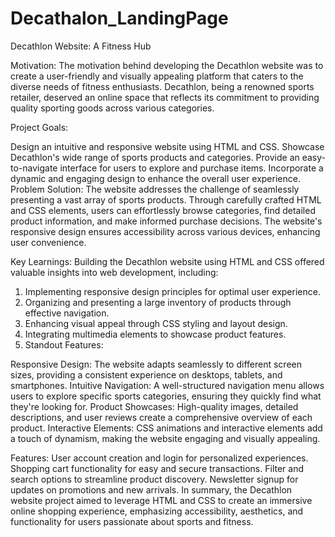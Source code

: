 # Decathalon_LandingPage
Decathlon Website: A Fitness Hub

Motivation:
The motivation behind developing the Decathlon website was to create a user-friendly and visually appealing platform that caters to the diverse needs of fitness enthusiasts. Decathlon, being a renowned sports retailer, deserved an online space that reflects its commitment to providing quality sporting goods across various categories.

Project Goals:

Design an intuitive and responsive website using HTML and CSS.
Showcase Decathlon's wide range of sports products and categories.
Provide an easy-to-navigate interface for users to explore and purchase items.
Incorporate a dynamic and engaging design to enhance the overall user experience.
Problem Solution:
The website addresses the challenge of seamlessly presenting a vast array of sports products. Through carefully crafted HTML and CSS elements, users can effortlessly browse categories, find detailed product information, and make informed purchase decisions. The website's responsive design ensures accessibility across various devices, enhancing user convenience.

Key Learnings:
Building the Decathlon website using HTML and CSS offered valuable insights into web development, including:

1. Implementing responsive design principles for optimal user experience.
2. Organizing and presenting a large inventory of products through effective navigation.
3. Enhancing visual appeal through CSS styling and layout design.
4. Integrating multimedia elements to showcase product features.
5. Standout Features:

Responsive Design: 
The website adapts seamlessly to different screen sizes, providing a consistent experience on desktops, tablets, and smartphones.
Intuitive Navigation: A well-structured navigation menu allows users to explore specific sports categories, ensuring they quickly find what they're looking for.
Product Showcases: High-quality images, detailed descriptions, and user reviews create a comprehensive overview of each product.
Interactive Elements: CSS animations and interactive elements add a touch of dynamism, making the website engaging and visually appealing.

Features:
User account creation and login for personalized experiences.
Shopping cart functionality for easy and secure transactions.
Filter and search options to streamline product discovery.
Newsletter signup for updates on promotions and new arrivals.
In summary, the Decathlon website project aimed to leverage HTML and CSS to create an immersive online shopping experience, emphasizing accessibility, aesthetics, and functionality for users passionate about sports and fitness.
